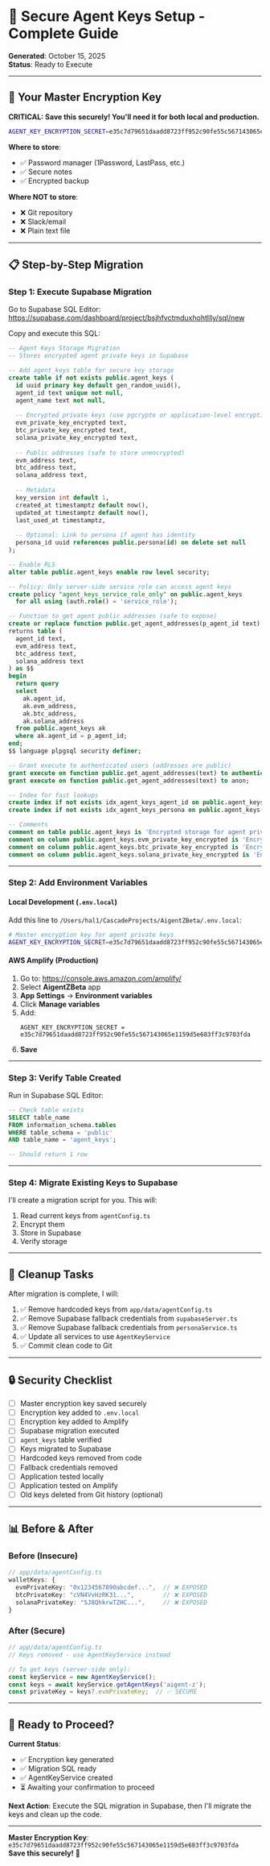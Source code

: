 # 🔐 Secure Agent Keys Setup - Complete Guide

**Generated**: October 15, 2025  
**Status**: Ready to Execute

---

## 🔑 Your Master Encryption Key

**CRITICAL: Save this securely! You'll need it for both local and production.**

```bash
AGENT_KEY_ENCRYPTION_SECRET=e35c7d79651daadd8723ff952c90fe55c567143065e1159d5e683ff3c9703fda
```

**Where to store**:
- ✅ Password manager (1Password, LastPass, etc.)
- ✅ Secure notes
- ✅ Encrypted backup

**Where NOT to store**:
- ❌ Git repository
- ❌ Slack/email
- ❌ Plain text file

---

## 📋 Step-by-Step Migration

### **Step 1: Execute Supabase Migration**

Go to Supabase SQL Editor:
https://supabase.com/dashboard/project/bsjhfvctmduxhohtllly/sql/new

Copy and execute this SQL:

```sql
-- Agent Keys Storage Migration
-- Stores encrypted agent private keys in Supabase

-- Add agent_keys table for secure key storage
create table if not exists public.agent_keys (
  id uuid primary key default gen_random_uuid(),
  agent_id text unique not null,
  agent_name text not null,
  
  -- Encrypted private keys (use pgcrypto or application-level encryption)
  evm_private_key_encrypted text,
  btc_private_key_encrypted text,
  solana_private_key_encrypted text,
  
  -- Public addresses (safe to store unencrypted)
  evm_address text,
  btc_address text,
  solana_address text,
  
  -- Metadata
  key_version int default 1,
  created_at timestamptz default now(),
  updated_at timestamptz default now(),
  last_used_at timestamptz,
  
  -- Optional: Link to persona if agent has identity
  persona_id uuid references public.persona(id) on delete set null
);

-- Enable RLS
alter table public.agent_keys enable row level security;

-- Policy: Only server-side service role can access agent keys
create policy "agent_keys_service_role_only" on public.agent_keys
  for all using (auth.role() = 'service_role');

-- Function to get agent public addresses (safe to expose)
create or replace function public.get_agent_addresses(p_agent_id text)
returns table (
  agent_id text,
  evm_address text,
  btc_address text,
  solana_address text
) as $$
begin
  return query
  select 
    ak.agent_id,
    ak.evm_address,
    ak.btc_address,
    ak.solana_address
  from public.agent_keys ak
  where ak.agent_id = p_agent_id;
end;
$$ language plpgsql security definer;

-- Grant execute to authenticated users (addresses are public)
grant execute on function public.get_agent_addresses(text) to authenticated;
grant execute on function public.get_agent_addresses(text) to anon;

-- Index for fast lookups
create index if not exists idx_agent_keys_agent_id on public.agent_keys(agent_id);
create index if not exists idx_agent_keys_persona on public.agent_keys(persona_id);

-- Comments
comment on table public.agent_keys is 'Encrypted storage for agent private keys. Access restricted to service role only.';
comment on column public.agent_keys.evm_private_key_encrypted is 'Encrypted EVM private key (use pgp_sym_encrypt or app-level encryption)';
comment on column public.agent_keys.btc_private_key_encrypted is 'Encrypted Bitcoin private key';
comment on column public.agent_keys.solana_private_key_encrypted is 'Encrypted Solana private key';
```

---

### **Step 2: Add Environment Variables**

#### **Local Development** (`.env.local`)

Add this line to `/Users/hal1/CascadeProjects/AigentZBeta/.env.local`:

```bash
# Master encryption key for agent private keys
AGENT_KEY_ENCRYPTION_SECRET=e35c7d79651daadd8723ff952c90fe55c567143065e1159d5e683ff3c9703fda
```

#### **AWS Amplify** (Production)

1. Go to: https://console.aws.amazon.com/amplify/
2. Select **AigentZBeta** app
3. **App Settings** → **Environment variables**
4. Click **Manage variables**
5. Add:
   ```
   AGENT_KEY_ENCRYPTION_SECRET = e35c7d79651daadd8723ff952c90fe55c567143065e1159d5e683ff3c9703fda
   ```
6. **Save**

---

### **Step 3: Verify Table Created**

Run in Supabase SQL Editor:

```sql
-- Check table exists
SELECT table_name 
FROM information_schema.tables 
WHERE table_schema = 'public' 
AND table_name = 'agent_keys';

-- Should return 1 row
```

---

### **Step 4: Migrate Existing Keys to Supabase**

I'll create a migration script for you. This will:
1. Read current keys from `agentConfig.ts`
2. Encrypt them
3. Store in Supabase
4. Verify storage

---

## 🧹 Cleanup Tasks

After migration is complete, I will:

1. ✅ Remove hardcoded keys from `app/data/agentConfig.ts`
2. ✅ Remove Supabase fallback credentials from `supabaseServer.ts`
3. ✅ Remove Supabase fallback credentials from `personaService.ts`
4. ✅ Update all services to use `AgentKeyService`
5. ✅ Commit clean code to Git

---

## 🔒 Security Checklist

- [ ] Master encryption key saved securely
- [ ] Encryption key added to `.env.local`
- [ ] Encryption key added to Amplify
- [ ] Supabase migration executed
- [ ] `agent_keys` table verified
- [ ] Keys migrated to Supabase
- [ ] Hardcoded keys removed from code
- [ ] Fallback credentials removed
- [ ] Application tested locally
- [ ] Application tested on Amplify
- [ ] Old keys deleted from Git history (optional)

---

## 📊 Before & After

### **Before** (Insecure)
```typescript
// app/data/agentConfig.ts
walletKeys: {
  evmPrivateKey: "0x1234567890abcdef...",  // ❌ EXPOSED
  btcPrivateKey: "cVN4VvHzRK31...",        // ❌ EXPOSED
  solanaPrivateKey: "5J8QhkrwTZHC...",     // ❌ EXPOSED
}
```

### **After** (Secure)
```typescript
// app/data/agentConfig.ts
// Keys removed - use AgentKeyService instead

// To get keys (server-side only):
const keyService = new AgentKeyService();
const keys = await keyService.getAgentKeys('aigent-z');
const privateKey = keys?.evmPrivateKey;  // ✅ SECURE
```

---

## 🚀 Ready to Proceed?

**Current Status**:
- ✅ Encryption key generated
- ✅ Migration SQL ready
- ✅ AgentKeyService created
- ⏳ Awaiting your confirmation to proceed

**Next Action**: 
Execute the SQL migration in Supabase, then I'll migrate the keys and clean up the code.

---

**Master Encryption Key**: `e35c7d79651daadd8723ff952c90fe55c567143065e1159d5e683ff3c9703fda`  
**Save this securely!** 🔐
